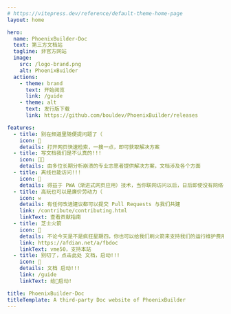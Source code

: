 ```yaml
---
# https://vitepress.dev/reference/default-theme-home-page
layout: home

hero:
  name: PhoenixBuilder-Doc
  text: 第三方文档站
  tagline: 非官方网站
  image:
    src: /logo-brand.png
    alt: PhoenixBuilder
  actions:
    - theme: brand
      text: 开始阅览
      link: /guide
    - theme: alt
      text: 发行版下载
      link: https://github.com/bouldev/PhoenixBuilder/releases

features:
  - title: 别在频道里随便提问题了（
    icon: 🤯
    details: 打开网页快速检索，一搜一点，即可获取解决方案
  - title: 写文档我们是不认真的!!!
    icon: 👨‍💻
    details: 由多位长期分析崩溃的专业志愿者提供解决方案，文档涉及各个方面
  - title: 离线也能访问!!!
    icon: 🔌
    details: 得益于 PWA（渐进式网页应用）技术，当你联网访问以后，日后即使没有网络也可以查阅
  - title: 高玩也可以是廉价劳动力（
    icon: ⚒️
    details: 有任何改进建议都可以提交 Pull Requests 与我们共建
    link: /contribute/contributing.html
    linkText: 查看贡献指南
  - title: 芝士火箭
    icon: 🚀
    details: 不论今天是不是疯狂星期四，你也可以给我们刷火箭来支持我们的运行维护费用（
    link: https://afdian.net/a/fbdoc
    linkText: vme50，支持本站
  - title: 别叨了，点击此处 文档，启动!!!
    icon: 🤪
    details: 文档 启动!!!
    link: /guide
    linkText: 给👴启动!

title: PhoenixBuilder-Doc
titleTemplate: A third-party Doc website of PhoenixBuilder
---
```


